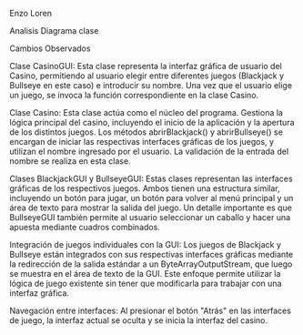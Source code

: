 Enzo Loren

Analisis Diagrama clase

Cambios Observados

Clase CasinoGUI: Esta clase representa la interfaz gráfica de usuario del Casino, permitiendo al usuario elegir entre diferentes juegos (Blackjack y Bullseye en este caso) e introducir su nombre. Una vez que el usuario elige un juego, se invoca la función correspondiente en la clase Casino.

Clase Casino: Esta clase actúa como el núcleo del programa. Gestiona la lógica principal del casino, incluyendo el inicio de la aplicación y la apertura de los distintos juegos. Los métodos abrirBlackjack() y abrirBullseye() se encargan de iniciar las respectivas interfaces gráficas de los juegos, y utilizan el nombre ingresado por el usuario. La validación de la entrada del nombre se realiza en esta clase.

Clases BlackjackGUI y BullseyeGUI: Estas clases representan las interfaces gráficas de los respectivos juegos. Ambos tienen una estructura similar, incluyendo un botón para jugar, un botón para volver al menú principal y un área de texto para mostrar la salida del juego. Un detalle importante es que BullseyeGUI también permite al usuario seleccionar un caballo y hacer una apuesta mediante cuadros combinados.

Integración de juegos individuales con la GUI: Los juegos de Blackjack y Bullseye están integrados con sus respectivas interfaces gráficas mediante la redirección de la salida estándar a un ByteArrayOutputStream, que luego se muestra en el área de texto de la GUI. Este enfoque permite utilizar la lógica de juego existente sin tener que modificarla para trabajar con una interfaz gráfica.

Navegación entre interfaces: Al presionar el botón "Atrás" en las interfaces de juego, la interfaz actual se oculta y se inicia la interfaz del casino.
